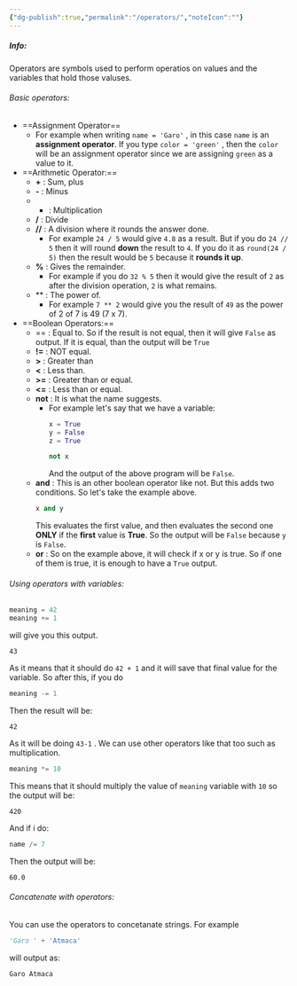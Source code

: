 ```yaml
---
{"dg-publish":true,"permalink":"/operators/","noteIcon":""}
---
```


##### Info:
Operators are symbols used to perform operatios on values and the variables that hold those valuses. 

###### Basic operators:
 - ==Assignment Operator==
	 - For example when writing `name = 'Garo'` , in this case `name` is an **assignment operator**. If you type `color = 'green'` , then the `color` will be an assignment operator since we are assigning `green` as a value to it.
- ==Arithmetic Operator:==
	- **+** : Sum, plus
	- **-** : Minus
	- * : Multiplication
	- **/** : Divide
	- **//** : A division where it rounds the answer done.
		- For example `24 / 5` would give `4.8` as a result. But if you do `24 // 5` then it will round **down** the result to `4`. If you do it as `round(24 / 5)` then the result would be `5` because it **rounds it up**.
	- **%** : Gives the remainder. 
		- For example if you do `32 % 5` then it would give the result of `2` as after the division operation, `2` is what remains.
	- ** : The power of.
		- For example `7 ** 2` would give you the result of `49` as the power of 2 of 7 is 49 (7 x 7).
- ==Boolean Operators:==
	- == : Equal to. So if the result is not equal, then it will give `False` as output. If it is equal, than the output will be `True`
	- **!=** : NOT equal.
	- **>** : Greater than
	- **<** : Less than.
	- **>=** : Greater than or equal.
	- **<=** : Less than or equal.
	- **not** : It is what the name suggests.
		- For example let's say that we have a variable: 
			```Python
			x = True
			y = False
			z = True
			
			not x
			```
			And the output of the above program will be `False`.
	- **and** : This is an other boolean operator like not. But this adds two conditions. So let's take the example above.  
		```Python
		x and y
		```
		This evaluates the first value, and then evaluates the second one **ONLY** if the **first** value is **True**. So the output will be `False` because `y` is `False`.
	- **or** : So on the example above, it will check if x or y is true. So if one of them is true, it is enough to have a `True` output. 

###### Using operators with variables: 
```Python
meaning = 42
meaning += 1
```
will give you this output. 
```
43
```
As it means that it should do `42 + 1` and it will save that final value for the variable. So after this, if you do
```Python
meaning -= 1
```
Then the result will be:
```
42
```
As it will be doing `43-1` . We can use other operators like that too such as multiplication.
```Python
meaning *= 10
```
This means that it should multiply the value of `meaning` variable with `10` so the output will be:
```
420
```
And if i do:
```Python
name /= 7
```
Then the output will be:
```
60.0
```

###### Concatenate with operators:
You can use the operators to concetanate strings. For example

```Python
'Garo ' + 'Atmaca'
```
will output as:
```
Garo Atmaca
```